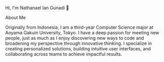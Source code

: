 Hi, I'm Nathanael Ian Gunadi 👋

About Me

Originally from Indonesia, I am a third-year Computer Science major at Aoyama Gakuin University, Tokyo. I have a deep passion for meeting new people, just as much as I enjoy discovering new ways to code and broadening my perspective through innovative thinking. I specialize in creating personalized solutions, building intuitive user interfaces, and collaborating across teams to achieve impactful results.
